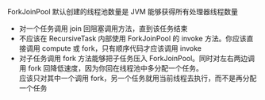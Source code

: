 ForkJoinPool 默认创建的线程池数量是 JVM 能够获得所有处理器线程数量

* 对一个任务调用 join 回阻塞调用方法，直到该任务结束
* 不应该在 RecursiveTask 内部使用 ForkJoinPool 的 invoke 方法。你应该直接调用 compute 或 fork，只有顺序代码才应该调用 invoke
* 对子任务调用 fork 方法能够把子任务压入 ForkJoinPool。同时对左右两边调用 fork 回降低速度，因为你回在线程池中多分配一个任务。  
应该只对其中一个调用 fork，另一个任务就用当前线程去执行，而不是再分配一个任务
